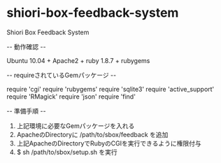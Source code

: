 shiori-box-feedback-system
==========================

Shiori Box Feedback System


-- 動作確認 --

Ubuntu 10.04 + Apache2 + ruby 1.8.7 + rubygems


-- requireされているGemパッケージ --

require 'cgi'
require 'rubygems'
require 'sqlite3'
require 'active_support'
require 'RMagick'
require 'json'
require 'find'


-- 準備手順 --

1. 上記環境に必要なGemパッケージを入れる
2. ApacheのDirectoryに /path/to/sbox/feedback を追加
3. 上記ApacheのDirectoryでRubyのCGIを実行できるように権限付与
4. $ sh /path/to/sbox/setup.sh を実行
